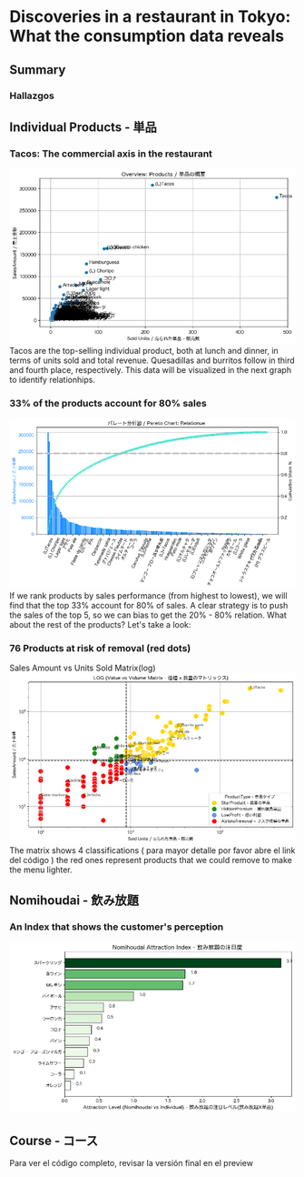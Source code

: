 # Discoveries in a restaurant in Tokyo: What the consumption data reveals 
## Summary
### Hallazgos
## Individual Products - 単品
### Tacos: The commercial axis in the restaurant
![Scatter plot - overview](images/overview.png)
Tacos are the top-selling individual product, both at lunch and dinner, in terms of units sold and total revenue. Quesadillas and burritos follow in third and fourth place, respectively. This data will be visualized in the next graph to identify relationhips.
### 33% of the products account for 80% sales
![](images/pareto.png)
If we rank products by sales performance (from highest to lowest), we will find that the top 33% account for 80% of sales.
A clear strategy is to push the sales of the top 5, so we can bias to get the 20% - 80% relation.
What about the rest of the products? Let's take a look:
### 76 Products at risk of removal (red dots)
Sales Amount vs Units Sold Matrix(log)
![](images/log.png)
The matrix shows 4 classifications ( para mayor detalle por favor abre el link del código ) the red ones represent products that we could remove to make the menu lighter.
## Nomihoudai - 飲み放題 
### An Index that shows the customer's perception
![](images/index.png)
## Course - コース
Para ver el código completo, revisar la versión final en el preview 
